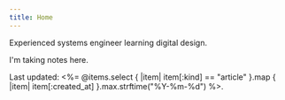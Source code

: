 ```yaml
---
title: Home
---
```


Experienced systems engineer learning digital design.

I'm taking notes here.

Last updated: <%= @items.select { |item| item[:kind] == "article" }.map { |item| item[:created_at] }.max.strftime("%Y-%m-%d") %>.
